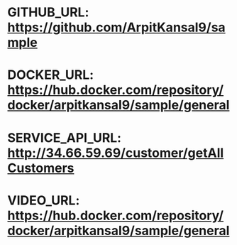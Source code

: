 # GITHUB_URL: https://github.com/ArpitKansal9/sample
# DOCKER_URL: https://hub.docker.com/repository/docker/arpitkansal9/sample/general
# SERVICE_API_URL: http://34.66.59.69/customer/getAllCustomers
# VIDEO_URL: https://hub.docker.com/repository/docker/arpitkansal9/sample/general